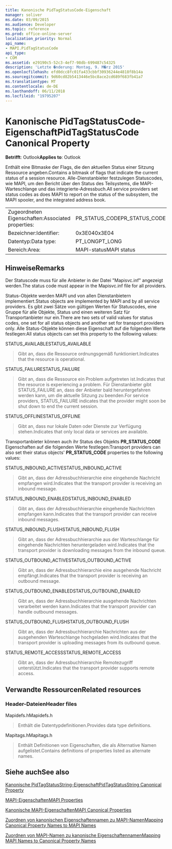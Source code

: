 ```yaml
---
title: Kanonische PidTagStatusCode-Eigenschaft
manager: soliver
ms.date: 03/09/2015
ms.audience: Developer
ms.topic: reference
ms.prod: office-online-server
localization_priority: Normal
api_name:
- MAPI.PidTagStatusCode
api_type:
- COM
ms.assetid: e29190c5-52c3-4ef7-98db-699487c54325
description: 'Letzte �nderung: Montag, 9. M�rz 2015'
ms.openlocfilehash: efd0dcc8fc01fa433cbbf30936244e4818f8b14a
ms.sourcegitcommit: 9d60cd82b5413446e5bc8ace2cd689f683fb41a7
ms.translationtype: MT
ms.contentlocale: de-DE
ms.lasthandoff: 06/11/2018
ms.locfileid: "19795207"
---
```

# <a name="pidtagstatuscode-canonical-property"></a><span data-ttu-id="1af72-103">Kanonische PidTagStatusCode-Eigenschaft</span><span class="sxs-lookup"><span data-stu-id="1af72-103">PidTagStatusCode Canonical Property</span></span>

  
  
<span data-ttu-id="1af72-104">**Betrifft**: Outlook</span><span class="sxs-lookup"><span data-stu-id="1af72-104">**Applies to**: Outlook</span></span> 
  
<span data-ttu-id="1af72-105">Enthält eine Bitmaske der Flags, die den aktuellen Status einer Sitzung Ressource angeben.</span><span class="sxs-lookup"><span data-stu-id="1af72-105">Contains a bitmask of flags that indicate the current status of a session resource.</span></span> <span data-ttu-id="1af72-106">Alle-Dienstanbieter festzulegen Statuscodes, wie MAPI, um den Bericht über den Status des Teilsystems, die MAPI-Warteschlange und das integrierte-Adressbuch.</span><span class="sxs-lookup"><span data-stu-id="1af72-106">All service providers set status codes as does MAPI to report on the status of the subsystem, the MAPI spooler, and the integrated address book.</span></span>
  
|||
|:-----|:-----|
|<span data-ttu-id="1af72-107">Zugeordneten Eigenschaften:</span><span class="sxs-lookup"><span data-stu-id="1af72-107">Associated properties:</span></span>  <br/> |<span data-ttu-id="1af72-108">PR_STATUS_CODE</span><span class="sxs-lookup"><span data-stu-id="1af72-108">PR_STATUS_CODE</span></span>  <br/> |
|<span data-ttu-id="1af72-109">Bezeichner:</span><span class="sxs-lookup"><span data-stu-id="1af72-109">Identifier:</span></span>  <br/> |<span data-ttu-id="1af72-110">0x3E04</span><span class="sxs-lookup"><span data-stu-id="1af72-110">0x3E04</span></span>  <br/> |
|<span data-ttu-id="1af72-111">Datentyp:</span><span class="sxs-lookup"><span data-stu-id="1af72-111">Data type:</span></span>  <br/> |<span data-ttu-id="1af72-112">PT_LONG</span><span class="sxs-lookup"><span data-stu-id="1af72-112">PT_LONG</span></span>  <br/> |
|<span data-ttu-id="1af72-113">Bereich:</span><span class="sxs-lookup"><span data-stu-id="1af72-113">Area:</span></span>  <br/> |<span data-ttu-id="1af72-114">MAPI-status</span><span class="sxs-lookup"><span data-stu-id="1af72-114">MAPI status</span></span>  <br/> |
   
## <a name="remarks"></a><span data-ttu-id="1af72-115">Hinweise</span><span class="sxs-lookup"><span data-stu-id="1af72-115">Remarks</span></span>

<span data-ttu-id="1af72-116">Der Statuscode muss für alle Anbieter in der Datei "Mapisvc.inf" angezeigt werden.</span><span class="sxs-lookup"><span data-stu-id="1af72-116">The status code must appear in the Mapisvc.inf file for all providers.</span></span> 
  
<span data-ttu-id="1af72-117">Status-Objekte werden MAPI und von allen Dienstanbietern implementiert.</span><span class="sxs-lookup"><span data-stu-id="1af72-117">Status objects are implemented by MAPI and by all service providers.</span></span> <span data-ttu-id="1af72-118">Es gibt zwei Sätze von gültigen Werten für Statuscodes, eine Gruppe für alle Objekte, Status und einen weiteren Satz für Transportanbieter nur ein.</span><span class="sxs-lookup"><span data-stu-id="1af72-118">There are two sets of valid values for status codes, one set for all status objects and another set for transport providers only.</span></span> <span data-ttu-id="1af72-119">Alle Status-Objekte können diese Eigenschaft auf die folgenden Werte festlegen:</span><span class="sxs-lookup"><span data-stu-id="1af72-119">All status objects can set this property to the following values:</span></span>
  
<span data-ttu-id="1af72-120">STATUS_AVAILABLE</span><span class="sxs-lookup"><span data-stu-id="1af72-120">STATUS_AVAILABLE</span></span> 
  
> <span data-ttu-id="1af72-121">Gibt an, dass die Ressource ordnungsgemäß funktioniert.</span><span class="sxs-lookup"><span data-stu-id="1af72-121">Indicates that the resource is operational.</span></span>
    
<span data-ttu-id="1af72-122">STATUS_FAILURE</span><span class="sxs-lookup"><span data-stu-id="1af72-122">STATUS_FAILURE</span></span> 
  
> <span data-ttu-id="1af72-123">Gibt an, dass die Ressource ein Problem aufgetreten ist.</span><span class="sxs-lookup"><span data-stu-id="1af72-123">Indicates that the resource is experiencing a problem.</span></span> <span data-ttu-id="1af72-124">Für Dienstanbieter gibt STATUS_FAILURE an, dass der Anbieter bald heruntergefahren werden kann, um die aktuelle Sitzung zu beenden.</span><span class="sxs-lookup"><span data-stu-id="1af72-124">For service providers, STATUS_FAILURE indicates that the provider might soon be shut down to end the current session.</span></span>
    
<span data-ttu-id="1af72-125">STATUS_OFFLINE</span><span class="sxs-lookup"><span data-stu-id="1af72-125">STATUS_OFFLINE</span></span> 
  
> <span data-ttu-id="1af72-126">Gibt an, dass nur lokale Daten oder Dienste zur Verfügung stehen.</span><span class="sxs-lookup"><span data-stu-id="1af72-126">Indicates that only local data or services are available.</span></span>
    
<span data-ttu-id="1af72-127">Transportanbieter können auch ihr Status des Objekts **PR_STATUS_CODE** Eigenschaften auf die folgenden Werte festlegen:</span><span class="sxs-lookup"><span data-stu-id="1af72-127">Transport providers can also set their status objects' **PR_STATUS_CODE** properties to the following values:</span></span> 
  
<span data-ttu-id="1af72-128">STATUS_INBOUND_ACTIVE</span><span class="sxs-lookup"><span data-stu-id="1af72-128">STATUS_INBOUND_ACTIVE</span></span> 
  
> <span data-ttu-id="1af72-129">Gibt an, dass der Adressbuchhierarchie eine eingehende Nachricht empfangen wird.</span><span class="sxs-lookup"><span data-stu-id="1af72-129">Indicates that the transport provider is receiving an inbound message.</span></span> 
    
<span data-ttu-id="1af72-130">STATUS_INBOUND_ENABLED</span><span class="sxs-lookup"><span data-stu-id="1af72-130">STATUS_INBOUND_ENABLED</span></span> 
  
> <span data-ttu-id="1af72-131">Gibt an, dass der Adressbuchhierarchie eingehende Nachrichten empfangen kann.</span><span class="sxs-lookup"><span data-stu-id="1af72-131">Indicates that the transport provider can receive inbound messages.</span></span>
    
<span data-ttu-id="1af72-132">STATUS_INBOUND_FLUSH</span><span class="sxs-lookup"><span data-stu-id="1af72-132">STATUS_INBOUND_FLUSH</span></span> 
  
> <span data-ttu-id="1af72-133">Gibt an, dass der Adressbuchhierarchie aus der Warteschlange für eingehende Nachrichten heruntergeladen wird.</span><span class="sxs-lookup"><span data-stu-id="1af72-133">Indicates that the transport provider is downloading messages from the inbound queue.</span></span>
    
<span data-ttu-id="1af72-134">STATUS_OUTBOUND_ACTIVE</span><span class="sxs-lookup"><span data-stu-id="1af72-134">STATUS_OUTBOUND_ACTIVE</span></span> 
  
> <span data-ttu-id="1af72-135">Gibt an, dass der Adressbuchhierarchie eine ausgehende Nachricht empfängt.</span><span class="sxs-lookup"><span data-stu-id="1af72-135">Indicates that the transport provider is receiving an outbound message.</span></span> 
    
<span data-ttu-id="1af72-136">STATUS_OUTBOUND_ENABLED</span><span class="sxs-lookup"><span data-stu-id="1af72-136">STATUS_OUTBOUND_ENABLED</span></span> 
  
> <span data-ttu-id="1af72-137">Gibt an, dass der Adressbuchhierarchie ausgehende Nachrichten verarbeitet werden kann.</span><span class="sxs-lookup"><span data-stu-id="1af72-137">Indicates that the transport provider can handle outbound messages.</span></span>
    
<span data-ttu-id="1af72-138">STATUS_OUTBOUND_FLUSH</span><span class="sxs-lookup"><span data-stu-id="1af72-138">STATUS_OUTBOUND_FLUSH</span></span> 
  
> <span data-ttu-id="1af72-139">Gibt an, dass der Adressbuchhierarchie Nachrichten aus der ausgehenden Warteschlange hochgeladen wird.</span><span class="sxs-lookup"><span data-stu-id="1af72-139">Indicates that the transport provider is uploading messages from its outbound queue.</span></span>
    
<span data-ttu-id="1af72-140">STATUS_REMOTE_ACCESS</span><span class="sxs-lookup"><span data-stu-id="1af72-140">STATUS_REMOTE_ACCESS</span></span> 
  
> <span data-ttu-id="1af72-141">Gibt an, dass der Adressbuchhierarchie Remotezugriff unterstützt.</span><span class="sxs-lookup"><span data-stu-id="1af72-141">Indicates that the transport provider supports remote access.</span></span>
    
## <a name="related-resources"></a><span data-ttu-id="1af72-142">Verwandte Ressourcen</span><span class="sxs-lookup"><span data-stu-id="1af72-142">Related resources</span></span>

### <a name="header-files"></a><span data-ttu-id="1af72-143">Header-Dateien</span><span class="sxs-lookup"><span data-stu-id="1af72-143">Header files</span></span>

<span data-ttu-id="1af72-144">Mapidefs.h</span><span class="sxs-lookup"><span data-stu-id="1af72-144">Mapidefs.h</span></span>
  
> <span data-ttu-id="1af72-145">Enthält die Datentypdefinitionen.</span><span class="sxs-lookup"><span data-stu-id="1af72-145">Provides data type definitions.</span></span>
    
<span data-ttu-id="1af72-146">Mapitags.h</span><span class="sxs-lookup"><span data-stu-id="1af72-146">Mapitags.h</span></span>
  
> <span data-ttu-id="1af72-147">Enthält Definitionen von Eigenschaften, die als Alternative Namen aufgelistet.</span><span class="sxs-lookup"><span data-stu-id="1af72-147">Contains definitions of properties listed as alternate names.</span></span>
    
## <a name="see-also"></a><span data-ttu-id="1af72-148">Siehe auch</span><span class="sxs-lookup"><span data-stu-id="1af72-148">See also</span></span>



[<span data-ttu-id="1af72-149">Kanonische PidTagStatusString-Eigenschaft</span><span class="sxs-lookup"><span data-stu-id="1af72-149">PidTagStatusString Canonical Property</span></span>](pidtagstatusstring-canonical-property.md)


[<span data-ttu-id="1af72-150">MAPI-Eigenschaften</span><span class="sxs-lookup"><span data-stu-id="1af72-150">MAPI Properties</span></span>](mapi-properties.md)
  
[<span data-ttu-id="1af72-151">Kanonische MAPI-Eigenschaften</span><span class="sxs-lookup"><span data-stu-id="1af72-151">MAPI Canonical Properties</span></span>](mapi-canonical-properties.md)
  
[<span data-ttu-id="1af72-152">Zuordnen von kanonischen Eigenschaftennamen zu MAPI-Namen</span><span class="sxs-lookup"><span data-stu-id="1af72-152">Mapping Canonical Property Names to MAPI Names</span></span>](mapping-canonical-property-names-to-mapi-names.md)
  
[<span data-ttu-id="1af72-153">Zuordnen von MAPI-Namen zu kanonische Eigenschaftennamen</span><span class="sxs-lookup"><span data-stu-id="1af72-153">Mapping MAPI Names to Canonical Property Names</span></span>](mapping-mapi-names-to-canonical-property-names.md)

